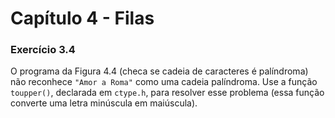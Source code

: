 # Capítulo 4 - Filas

### Exercício 3.4

O programa da Figura 4.4 (checa se cadeia de caracteres é palíndroma) não reconhece `"Amor a Roma"` como uma cadeia palíndroma. Use a função `toupper()`, declarada em `ctype.h`, para resolver esse problema (essa função converte uma letra minúscula em maiúscula).
